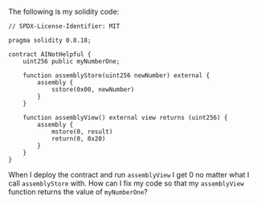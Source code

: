 The following is my solidity code:

```solidity
// SPDX-License-Identifier: MIT

pragma solidity 0.8.18;

contract AINotHelpful {
    uint256 public myNumberOne;

    function assemblyStore(uint256 newNumber) external {
        assembly {
            sstore(0x00, newNumber)
        }
    } 

    function assemblyView() external view returns (uint256) { 
        assembly {
            mstore(0, result)
            return(0, 0x20)
        }
    }
}
```

When I deploy the contract and run `assemblyView` I get 0 no matter what I call `assemblyStore` with. How can I fix my code so that my `assemblyView` function returns the value of `myNumberOne`?
